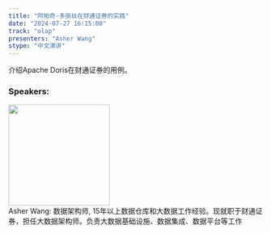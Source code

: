 ```yaml
---
title: "阿帕奇·多丽丝在财通证券的实践"
date: "2024-07-27 16:15:00" 
track: "olap"
presenters: "Asher Wang"
stype: "中文演讲"
---
```

介绍Apache Doris在财通证券的用例。
 ### Speakers: 
 <img src="https://sessionize.com/image/a22c-400o400o1-4A8RQAjcRRcWqqxt145WHw.jpg" width="200" /><br>Asher Wang: 数据架构师, 15年以上数据仓库和大数据工作经验。现就职于财通证券，担任大数据架构师。负责大数据基础设施、数据集成、数据平台等工作
 <br><br>